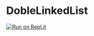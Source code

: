 # DobleLinkedList
[![Run on Repl.it](https://repl.it/badge/github/SebTou08/DobleLinkedList)](https://repl.it/github/SebTou08/DobleLinkedList)
